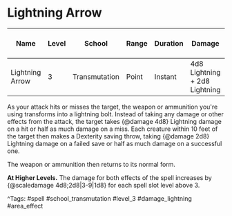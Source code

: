 # Lightning Arrow

| Name | Level | School | Range | Duration | Damage | Save DC & Type |
|------|-------|--------|-------|----------|--------|----------------|
| Lightning Arrow | 3 | Transmutation | Point | Instant | 4d8 Lightning + 2d8 Lightning | - |

As your attack hits or misses the target, the weapon or ammunition you're using transforms into a lightning bolt. Instead of taking any damage or other effects from the attack, the target takes {@damage 4d8} Lightning damage on a hit or half as much damage on a miss. Each creature within 10 feet of the target then makes a Dexterity saving throw, taking {@damage 2d8} Lightning damage on a failed save or half as much damage on a successful one.

The weapon or ammunition then returns to its normal form.

**At Higher Levels.** The damage for both effects of the spell increases by {@scaledamage 4d8;2d8|3-9|1d8} for each spell slot level above 3.

^Tags: #spell #school_transmutation #level_3 #damage_lightning #area_effect